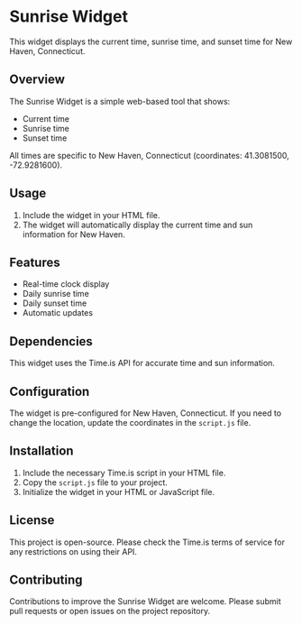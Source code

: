 # Sunrise Widget

This widget displays the current time, sunrise time, and sunset time for New Haven, Connecticut.

## Overview

The Sunrise Widget is a simple web-based tool that shows:

- Current time
- Sunrise time
- Sunset time

All times are specific to New Haven, Connecticut (coordinates: 41.3081500, -72.9281600).

## Usage

1. Include the widget in your HTML file.
2. The widget will automatically display the current time and sun information for New Haven.

## Features

- Real-time clock display
- Daily sunrise time
- Daily sunset time
- Automatic updates

## Dependencies

This widget uses the Time.is API for accurate time and sun information.

## Configuration

The widget is pre-configured for New Haven, Connecticut. If you need to change the location, update the coordinates in the `script.js` file.

## Installation

1. Include the necessary Time.is script in your HTML file.
2. Copy the `script.js` file to your project.
3. Initialize the widget in your HTML or JavaScript file.

## License

This project is open-source. Please check the Time.is terms of service for any restrictions on using their API.

## Contributing

Contributions to improve the Sunrise Widget are welcome. Please submit pull requests or open issues on the project repository.
